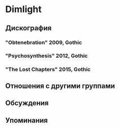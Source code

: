 # Dimlight



## Дискография

### "Obtenebration" 2009, Gothic



### "Psychosynthesis" 2012, Gothic



### "The Lost Chapters" 2015, Gothic




## Отношения с другими группами


## Обсуждения


## Упоминания

